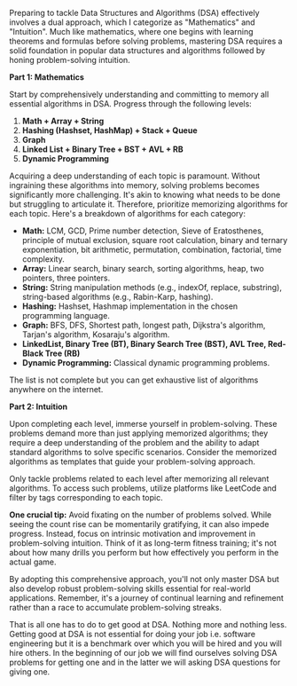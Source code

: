 <!--
.. title: Simple path to get good in DSA
.. slug: simple-path-to-get-good-in-dsa
.. date: 2024-03-02 16:54:23 UTC+05:30
.. tags: programming, career
.. category: 
.. link: 
.. description: Simple path to get good at solving Data Structure and Algorithm problems. 
.. type: text
-->

Preparing to tackle Data Structures and Algorithms (DSA) effectively involves a dual approach, which I categorize as "Mathematics" and "Intuition". Much like mathematics, where one begins with learning theorems and formulas before solving problems, mastering DSA requires a solid foundation in popular data structures and algorithms followed by honing problem-solving intuition.

**Part 1: Mathematics**

Start by comprehensively understanding and committing to memory all essential algorithms in DSA. Progress through the following levels:

1. **Math + Array + String**
2. **Hashing (Hashset, HashMap) + Stack + Queue**
3. **Graph**
4. **Linked List + Binary Tree + BST + AVL + RB**
5. **Dynamic Programming**

Acquiring a deep understanding of each topic is paramount. Without ingraining these algorithms into memory, solving problems becomes significantly more challenging. It's akin to knowing what needs to be done but struggling to articulate it. Therefore, prioritize memorizing algorithms for each topic. Here's a breakdown of algorithms for each category:

- **Math:** LCM, GCD, Prime number detection, Sieve of Eratosthenes, principle of mutual exclusion, square root calculation, binary and ternary exponentiation, bit arithmetic, permutation, combination, factorial, time complexity.
- **Array:** Linear search, binary search, sorting algorithms, heap, two pointers, three pointers.
- **String:** String manipulation methods (e.g., indexOf, replace, substring), string-based algorithms (e.g., Rabin-Karp, hashing).
- **Hashing:** Hashset, Hashmap implementation in the chosen programming language.
- **Graph:** BFS, DFS, Shortest path, longest path, Dijkstra's algorithm, Tarjan's algorithm, Kosaraju's algorithm.
- **LinkedList, Binary Tree (BT), Binary Search Tree (BST), AVL Tree, Red-Black Tree (RB)**
- **Dynamic Programming:** Classical dynamic programming problems.

The list is not complete but you can get exhaustive list of algorithms anywhere on the internet. 

**Part 2: Intuition**

Upon completing each level, immerse yourself in problem-solving. These problems demand more than just applying memorized algorithms; they require a deep understanding of the problem and the ability to adapt standard algorithms to solve specific scenarios. Consider the memorized algorithms as templates that guide your problem-solving approach.

Only tackle problems related to each level after memorizing all relevant algorithms. To access such problems, utilize platforms like LeetCode and filter by tags corresponding to each topic.

**One crucial tip:** Avoid fixating on the number of problems solved. While seeing the count rise can be momentarily gratifying, it can also impede progress. Instead, focus on intrinsic motivation and improvement in problem-solving intuition. Think of it as long-term fitness training; it's not about how many drills you perform but how effectively you perform in the actual game.

By adopting this comprehensive approach, you'll not only master DSA but also develop robust problem-solving skills essential for real-world applications. Remember, it's a journey of continual learning and refinement rather than a race to accumulate problem-solving streaks.

That is all one has to do to get good at DSA. Nothing more and nothing less. Getting good at DSA is not essential for doing your job i.e. software engineering but it is a benchmark over which you will be hired and you will hire others. In the beginning of our job we will find ourselves solving DSA problems for getting one and in the latter we will asking DSA questions for giving one.

